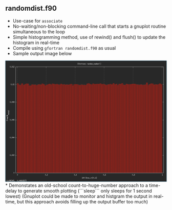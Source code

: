randomdist.f90
--------------
  * Use-case for ```associate```
  * No-waiting/non-blocking command-line call that starts a gnuplot routine simultaneous to the loop
  * Simple histogramming method, use of rewind() and flush() to update the histogram in real-time
  * Compile using ```gfortran randomdist.f90``` as usual
  * Sample output image below
   <img src="https://github.com/sudb92/gfortran-tidbits/blob/main/randomdist/out.png" alt="" width="640"/> 
  * Demonstates an old-school count-to-huge-number approach to a time-delay to generate smooth plotting (```sleep``` only sleeps for 1 second lowest)
(Gnuplot could be made to monitor and histgram the output in real-time, but this approach avoids filling up the output buffer too much)

